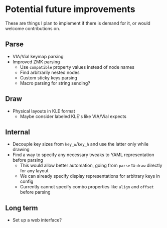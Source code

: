 # Potential future improvements

These are things I plan to implement if there is demand for it, or would welcome contributions on.

## Parse

- VIA/Vial keymap parsing
- Improved ZMK parsing
  - Use `compatible` property values instead of node names
  - Find arbitrarily nested nodes
  - Custom sticky keys parsing
  - Macro parsing for string sending?

## Draw

- Physical layouts in KLE format
  - Maybe consider labeled KLE's like VIA/Vial expects

## Internal

- Decouple key sizes from `key_w`/`key_h` and use the latter only while drawing
- Find a way to specify any necessary tweaks to YAML representation before parsing
  - This would allow better automation, going from `parse` to `draw` directly for any layout
  - We can already specify display representations for arbitrary keys in config
  - Currently cannot specify combo properties like `align` and `offset` before parsing

## Long term

- Set up a web interface?
